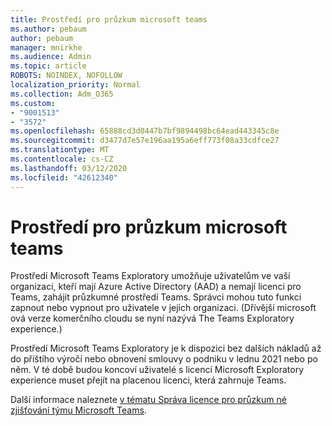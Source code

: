```yaml
---
title: Prostředí pro průzkum microsoft teams
ms.author: pebaum
author: pebaum
manager: mnirkhe
ms.audience: Admin
ms.topic: article
ROBOTS: NOINDEX, NOFOLLOW
localization_priority: Normal
ms.collection: Adm_O365
ms.custom:
- "9001513"
- "3572"
ms.openlocfilehash: 65888cd3d0447b7bf9894498bc64ead443345c8e
ms.sourcegitcommit: d3477d7e57e196aa195a6eff773f08a33cdfce27
ms.translationtype: MT
ms.contentlocale: cs-CZ
ms.lasthandoff: 03/12/2020
ms.locfileid: "42612340"
---
```

# <a name="microsoft-teams-exploratory-experience"></a>Prostředí pro průzkum microsoft teams

Prostředí Microsoft Teams Exploratory umožňuje uživatelům ve vaší organizaci, kteří mají Azure Active Directory (AAD) a nemají licenci pro Teams, zahájit průzkumné prostředí Teams. Správci mohou tuto funkci zapnout nebo vypnout pro uživatele v jejich organizaci. (Dřívější microsoft ová verze komerčního cloudu se nyní nazývá The Teams Exploratory experience.)

Prostředí Microsoft Teams Exploratory je k dispozici bez dalších nákladů až do příštího výročí nebo obnovení smlouvy o podniku v lednu 2021 nebo po něm. V té době budou koncoví uživatelé s licencí Microsoft Exploratory experience muset přejít na placenou licenci, která zahrnuje Teams.

Další informace naleznete [v tématu Správa licence pro průzkum né zjišťování týmu Microsoft Teams](https://docs.microsoft.com/microsoftteams/teams-exploratory/).
